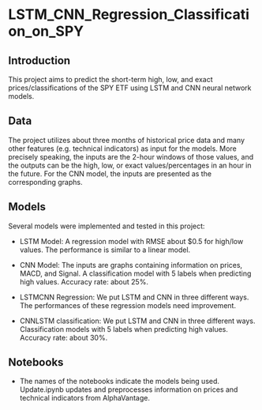 # LSTM_CNN_Regression_Classification_on_SPY

## Introduction

This project aims to predict the short-term high, low, and exact prices/classifications of the SPY ETF using LSTM and CNN neural network models. 

##  Data

The project utilizes about three months of historical price data and many other features (e.g. technical indicators) as input for the models. More precisely speaking, the inputs are the 2-hour windows of those values, and the outputs can be the high, low, or exact values/percentages in an hour in the future. For the CNN model, the inputs are presented as the corresponding graphs.


## Models

Several models were implemented and tested in this project:

- LSTM Model: A regression model with RMSE about $0.5 for high/low values. The performance is similar to a linear model.

- CNN Model: The inputs are graphs containing information on prices, MACD, and Signal. A classification model with 5 labels when predicting high values. Accuracy rate: about 25%.

- LSTMCNN Regression: We put LSTM and CNN in three different ways. The performances of these regression models need improvement.

- CNNLSTM classification: We put LSTM and CNN in three different ways. Classification models with 5 labels when predicting high values. Accuracy rate: about 30%.

## Notebooks

- The names of the notebooks indicate the models being used. Update.ipynb updates and preprocesses information on prices and technical indicators from AlphaVantage.
